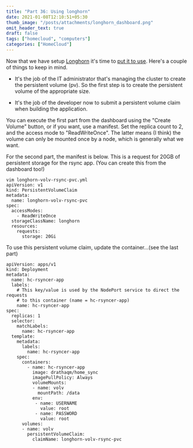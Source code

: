 ```yaml
---
title: "Part 36: Using longhorn"
date: 2021-01-08T12:10:51+05:30
thumb_image: "/posts/attachments/longhorn_dashboard.png"
omit_header_text: true
draft: false
tags: ["homecloud", "computers"]
categories: ["HomeCloud"]
---
```


Now that we have setup [Longhorn](/posts/pi/35_longhorn_storage/) it's time to [put it to use](https://longhorn.io/docs/0.8.1/volumes-and-nodes/create-volumes/). Here's a couple of things to keep in mind.

- It's the job of the IT administrator that's managing the cluster to create the persistent volume (pv). So the first step is to create the persistent volume of the appropriate size. 

- It's the job of the developer now to submit a persistent volume claim when building the application.

You can execute the first part from the dashboard using the "Create Volume" button, or if you want, use a manifest. Set the replica count to 2, and the access mode to "ReadWriteOnce". The latter means (I think) the volume can only be mounted once by a node, which is generally what we want.

For the second part, the manifest is below. This is a request for 20GB of persistent storage for the rsync app. (You can create this from the dashboard too!)

```
vim longhorn-volv-rsync-pvc.yml
apiVersion: v1
kind: PersistentVolumeClaim
metadata:
  name: longhorn-volv-rsync-pvc
spec:
  accessModes:
    - ReadWriteOnce
  storageClassName: longhorn
  resources:
    requests:
      storage: 20Gi
```

To use this persistent volume claim, update the container...(see the last part)

```
apiVersion: apps/v1
kind: Deployment
metadata:
  name: hc-rsyncer-app
  labels:
    # This key/value is used by the NodePort service to direct the requests
    # to this container (name = hc-rsyncer-app)
    name: hc-rsyncer-app
spec:
  replicas: 1
  selector:
    matchLabels:
      name: hc-rsyncer-app
  template:
    metadata:
      labels:
        name: hc-rsyncer-app
    spec:
      containers:
        - name: hc-rsyncer-app
          image: drathaqm/home_sync
          imagePullPolicy: Always
          volumeMounts:
          - name: volv
            mountPath: /data
          env:
           - name: USERNAME
             value: root
           - name: PASSWORD
             value: root
      volumes:
      - name: volv
        persistentVolumeClaim:
          claimName: longhorn-volv-rsync-pvc
```

